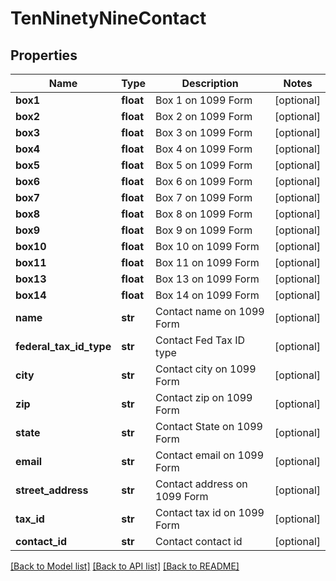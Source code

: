 # TenNinetyNineContact

## Properties
Name | Type | Description | Notes
------------ | ------------- | ------------- | -------------
**box1** | **float** | Box 1 on 1099 Form | [optional] 
**box2** | **float** | Box 2 on 1099 Form | [optional] 
**box3** | **float** | Box 3 on 1099 Form | [optional] 
**box4** | **float** | Box 4 on 1099 Form | [optional] 
**box5** | **float** | Box 5 on 1099 Form | [optional] 
**box6** | **float** | Box 6 on 1099 Form | [optional] 
**box7** | **float** | Box 7 on 1099 Form | [optional] 
**box8** | **float** | Box 8 on 1099 Form | [optional] 
**box9** | **float** | Box 9 on 1099 Form | [optional] 
**box10** | **float** | Box 10 on 1099 Form | [optional] 
**box11** | **float** | Box 11 on 1099 Form | [optional] 
**box13** | **float** | Box 13 on 1099 Form | [optional] 
**box14** | **float** | Box 14 on 1099 Form | [optional] 
**name** | **str** | Contact name on 1099 Form | [optional] 
**federal_tax_id_type** | **str** | Contact Fed Tax ID type | [optional] 
**city** | **str** | Contact city on 1099 Form | [optional] 
**zip** | **str** | Contact zip on 1099 Form | [optional] 
**state** | **str** | Contact State on 1099 Form | [optional] 
**email** | **str** | Contact email on 1099 Form | [optional] 
**street_address** | **str** | Contact address on 1099 Form | [optional] 
**tax_id** | **str** | Contact tax id on 1099 Form | [optional] 
**contact_id** | **str** | Contact contact id | [optional] 

[[Back to Model list]](../README.md#documentation-for-models) [[Back to API list]](../README.md#documentation-for-api-endpoints) [[Back to README]](../README.md)


